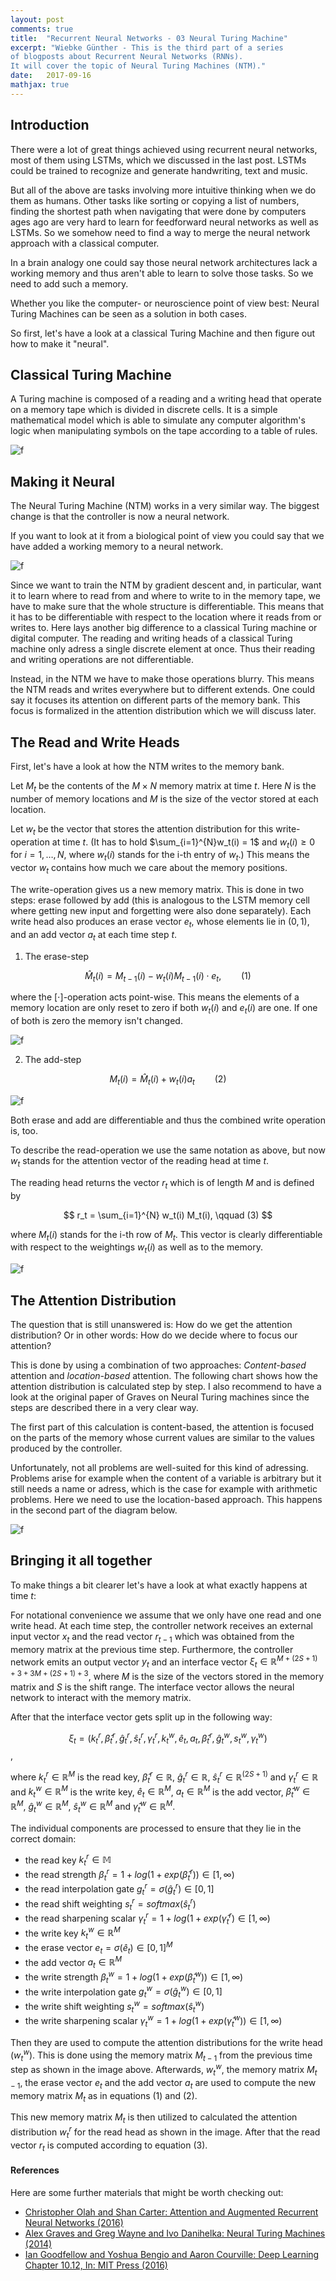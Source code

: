 ```yaml
---
layout: post
comments: true
title:  "Recurrent Neural Networks - 03 Neural Turing Machine"
excerpt: "Wiebke Günther - This is the third part of a series 
of blogposts about Recurrent Neural Networks (RNNs). 
It will cover the topic of Neural Turing Machines (NTM)."
date:   2017-09-16
mathjax: true
---
```


## Introduction
There were a lot of great things achieved using recurrent neural networks, most of them using LSTMs, 
which we discussed in the last post. LSTMs could be trained to recognize and generate handwriting, 
text and music.

But all of the above are tasks involving more intuitive thinking when we do them as humans. Other tasks 
like sorting or copying a list of numbers, finding the shortest path when navigating that were done by 
computers ages ago are very hard to learn for feedforward neural networks as well as LSTMs.
So we somehow need to find a way to merge the neural network approach with a classical computer.

In a brain analogy one could say those neural network architectures lack a working memory and thus 
aren't able to learn to solve those tasks. So we need to add such a memory.

Whether you like the computer- or neuroscience point of view best: Neural Turing Machines can be seen 
as a solution in both cases.

So first, let's have a look at a classical Turing Machine and then figure out how to make it "neural".

## Classical Turing Machine

A Turing machine is composed of a reading and a writing head that operate on a memory tape which is 
divided in discrete cells. It is a simple mathematical model which is able to simulate any computer 
algorithm's logic when manipulating symbols on the tape according to a table of rules.

![f](https://raw.githubusercontent.com/neurocats/neurocats.github.io/master/assets/ntm/classic_turing.png)

## Making it Neural

The Neural Turing Machine (NTM) works in a very similar way. The biggest change is that the controller is 
now a neural network.

If you want to look at it from a biological point of view you could say that we have added a working memory 
to a neural network.

![f](https://raw.githubusercontent.com/neurocats/neurocats.github.io/master/assets/ntm/NTM_overview.png) 

Since we want to train the NTM by gradient descent and, in particular, want it to learn where to read from 
and where to write to in the memory tape, we have to make sure that the whole structure is differentiable. 
This means that it has to be differentiable with respect to the location where it reads from or writes to. 
Here lays another big difference to a classical Turing machine or digital computer. The reading and writing 
heads of a classical Turing machine only adress a single discrete element at once. Thus their reading and 
writing operations are not differentiable.

Instead, in the NTM we have to make those operations blurry. This means the NTM reads and writes 
everywhere but to different extends. One could say it focuses its attention on different parts of the 
memory bank. This focus is formalized in the attention distribution which we will discuss later.

## The Read and Write Heads

First, let's have a look at how the NTM writes to the memory bank.

Let $M_t$ be the contents of the $M \times N$ memory matrix at time $t$. Here $N$ is the number of memory 
locations and $M$ is the size of the vector stored at each location. 

Let $w_t$ be the vector that stores the attention distribution for 
this write-operation at time $t$. 
(It has to hold $\sum_{i=1}^{N}w_t(i) = 1$ and $w_t(i) \geq 0$ 
for $i = 1,\ldots, N$, where $w_t(i)$ stands 
for the i-th entry of $w_t$.) This means the vector $w_t$ contains how much we care about the memory 
positions.

The write-operation gives us a new memory matrix. This is done in two steps: 
erase followed by add (this is analogous to the LSTM memory cell where getting new input 
and forgetting were also done separately). Each write head also produces an erase vector $e_t$, whose 
elements lie in $(0,1)$, and an add vector $a_t$ at each time step $t$.

1. The erase-step

$$
\hat{M}_{t}(i) = M_{t-1}(i) - w_t(i) M_{t-1}(i) \cdot e_t, \qquad (1)
$$

where the $[\cdot$]-operation acts point-wise. This means the elements of a memory location are only 
reset to zero if both $w_t(i)$ and $e_t(i)$ are one. If one of both is zero the memory isn't changed.

![f](https://raw.githubusercontent.com/neurocats/neurocats.github.io/master/assets/ntm/erase(1).png)

2. The add-step

$$
M_{t}(i) = \hat{M}_{t}(i) + w_t(i) a_t \qquad (2)
$$

![f](https://raw.githubusercontent.com/neurocats/neurocats.github.io/master/assets/ntm/add.png)

Both erase and add are differentiable and thus the combined write operation is, too.

To describe the read-operation we use the same notation as above, 
but now $w_t$ stands for the attention vector of the reading head 
at time $t$.

The reading head returns the vector $r_t$ which is of length $M$ 
and is defined by

$$
r_t = \sum_{i=1}^{N} w_t(i) M_t(i), \qquad (3)
$$

where $M_t(i)$ stands for the i-th row of $M_t$.
This vector is clearly differentiable with respect to the weightings $w_t(i)$ as well as to the memory.

![f](https://raw.githubusercontent.com/neurocats/neurocats.github.io/master/assets/ntm/read.png)


## The Attention Distribution
The question that is still unanswered is: How do we get the attention distribution? Or in other words: 
How do we decide where to focus our attention?

This is done by using a combination of two approaches: _Content-based_ attention and 
_location-based_ attention. The following chart shows how the attention distribution is calculated 
step by step. I also recommend to have a look at the original paper of Graves on Neural Turing machines 
since the steps are described there in a very clear way. 

The first part of this calculation is content-based, the attention is focused on the parts of the memory 
whose current values are similar to the values produced by the controller.

Unfortunately, not all problems are well-suited for this kind of adressing. Problems arise for example 
when the content of a variable is arbitrary but it still needs a name or adress, which is the case for 
example with arithmetic problems. Here we need to use the location-based approach. This happens in the 
second part of the diagram below.

![f](https://raw.githubusercontent.com/neurocats/neurocats.github.io/master/assets/ntm/attention_distr.png)

## Bringing it all together

To make things a bit clearer let's have a look at what exactly happens at time $t$:

For notational convenience we assume that we only have one read and 
one write head.
At each time step, the controller network receives an external input 
vector $x_t$ and the read vector $r_{t-1}$ which was obtained from 
the memory matrix at the previous time step.
Furthermore, the controller network emits an output vector $y_t$ and 
an interface vector $\xi_t \in \mathbb{R}^{M+(2S+1)+3+3M+(2S+1)+3}$,
where $M$ is the size of the vectors stored in the memory matrix and $S$ is the shift range. 
The interface vector allows the neural network to interact with the 
memory matrix.

After that the interface vector gets split up in the following way:

$$
\xi_t = (k_t^{r}, \hat{\beta}_t^r, \hat{g}_t^r, \hat{s}_t^r, \gamma_t^r, k_t^{w}, \hat{e}_t, a_t, \hat{\beta}_t^r, \hat{g}_t^w, s_t^w, \gamma_t^w)
$$,

where $k_t^{r} \in \mathbb{R}^M$ is the read key, 
$\hat{\beta}_t^r \in \mathbb{R}$, $\hat{g}_t^r \in \mathbb{R}$, $\hat{s}_t^r \in \mathbb{R}^(2S+1)$ and
$\gamma_t^r \in \mathbb{R}$ and $k_t^{w} \in \mathbb{R}^M$ is the 
write key, $\hat{e}_t \in \mathbb{R}^M$, $a_t \in \mathbb{R}^M$
is the add vector, $\hat{\beta}_t^w \in \mathbb{R}^M$, 
$\hat{g}_t^w \in \mathbb{R}^M$, $\hat{s}_t^w \in \mathbb{R}^M$ and
$\hat{\gamma}_t^w \in \mathbb{R}^M$.

The individual components are processed to ensure that they lie in the correct
domain:

- the read key $k_t^{r} \in \mathbb{M}$
- the read strength $\beta_t^r = 1+log(1+exp(\hat{\beta}_t^r)) \in [1,\infty)$
- the read interpolation gate $g_t^r = \sigma(\hat{g}_t^r) \in [0,1]$
- the read shift weighting $s_t^r = softmax(\hat{s}_t^r)$
- the read sharpening scalar $\gamma_t^r = 1+log(1+exp(\hat{\gamma}_t^r) \in [1, \infty)$
- the write key $k_t^{w} \in \mathbb{R}^M$
- the erase vector $e_t = \sigma(\hat{e}_t) \in [0,1]^M$
- the add vector $a_t \in \mathbb{R}^M$
- the write strength $\beta_t^w = 1+log(1+exp(\hat{\beta}_t^w)) \in [1,\infty)$
- the write interpolation gate $g_t^w = \sigma(\hat{g}_t^w) \in [0,1]$
- the write shift weighting $s_t^w = softmax(\hat{s}_t^w)$
- the write sharpening scalar $\gamma_t^w = 1+log(1+exp(\hat{\gamma}_t^w)) \in [1, \infty)$

Then they are used to compute the attention distributions for the
write head ($w_t^w$). This is done using the memory matrix $M_{t-1}$ 
from the previous time step as shown in the image above.
Afterwards, $w_t^w$, the memory matrix $M_{t-1}$, the erase 
vector $e_t$ and the add vector $a_t$  are used 
to compute the new memory matrix $M_t$ as in equations (1) and (2).

This new memory matrix $M_{t}$ is then utilized to calculated 
the attention distribution $w_t^r$ for the read head as shown in 
the image. After that the read vector $r_t$ is computed according 
to equation (3).

#### References

Here are some further materials that might be worth checking out:

- [Christopher Olah and Shan Carter: Attention and Augmented Recurrent Neural Networks (2016)](https://distill.pub/2016/augmented-rnns/)
- [Alex Graves and Greg Wayne and Ivo Danihelka: Neural Turing Machines (2014)](https://arxiv.org/pdf/1410.5401.pdf)
- [Ian Goodfellow and Yoshua Bengio and Aaron Courville: Deep Learning Chapter 10.12, In: MIT Press (2016)](http://www.deeplearningbook.org)
